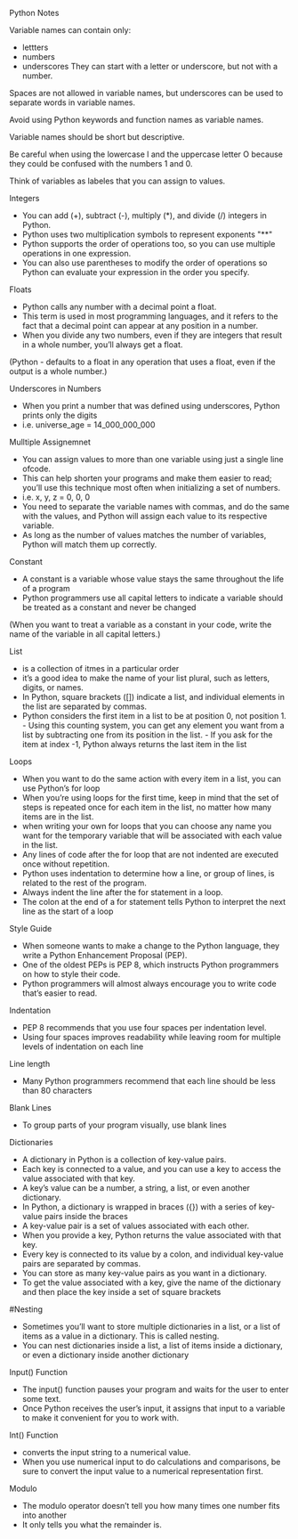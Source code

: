 Python Notes

Variable names can contain only:
- lettters
- numbers
- underscores
They can start with a letter or underscore, but not with a number.

Spaces are not allowed in variable names, but underscores can be used to separate words in variable names.

Avoid using Python keywords and function names as variable names.

Variable names should be short but descriptive.

Be careful when using the lowercase l and the uppercase letter O because they could be confused with the numbers 1 and 0.

Think of variables as labeles that you can assign to values.

Integers 
- You can add (+), subtract (-), multiply (*), and divide (/) integers in Python.
- Python uses two multiplication symbols to represent exponents "**"
- Python supports the order of operations too, so you can use multiple operations in one expression. 
- You can also use parentheses to modify the order of operations so Python can evaluate your expression in the order you specify.


Floats 
- Python calls any number with a decimal point a float. 
- This term is used in most programming languages, and it refers to the fact that a decimal point can appear at any position in a number.
- When you divide any two numbers, even if they are integers that result in a whole number, you’ll always get a float. 

(Python - defaults to a float in any operation that uses a float, even if the output is a whole number.)

Underscores in Numbers 
- When you print a number that was defined using underscores, Python prints only the digits 
- i.e. universe_age = 14_000_000_000

Mulltiple Assignemnet 
- You can assign values to more than one variable using just a single line ofcode. 
- This can help shorten your programs and make them easier to read; you’ll use this technique most often when initializing a set of numbers.
- i.e. x, y, z = 0, 0, 0
- You need to separate the variable names with commas, and do the same with the values, and Python will assign each value to its respective variable.
- As long as the number of values matches the number of variables, Python will match them up correctly.


Constant 
- A constant is a variable whose value stays the same throughout the life of a program
- Python programmers use all capital letters to indicate a variable should be treated as a constant and never be changed

(When you want to treat a variable as a constant in your code, write the name of the variable in all capital letters.)


List
- is a collection of itmes in a particular order
- it’s a good idea to make the name of your list plural, such as letters, digits, or names.
- In Python, square brackets ([]) indicate a list, and individual elements in the list are separated by commas.
- Python considers the first item in a list to be at position 0, not position 1.
        - Using this counting system, you can get any element you want from a list by subtracting one from its position in the list.
        - If you ask for the item at index -1, Python always returns the last item in the list

Loops
- When you want to do the same action with every item in a list, you
can use Python’s for loop
- When you’re using loops for the first time, keep in mind that the set of
steps is repeated once for each item in the list, no matter how many items
are in the list.
- when writing your own for loops that you can choose
any name you want for the temporary variable that will be associated with
each value in the list.
- Any lines of code after the for loop that are not indented are executed
once without repetition.
- Python uses indentation to determine how a line, or group of lines, is related to the rest of the program.
- Always indent the line after the for statement in a loop.
- The colon at the end of a for statement tells Python to interpret the next
line as the start of a loop


Style Guide
- When someone wants to make a change to the Python language, they write a Python Enhancement Proposal (PEP).
- One of the oldest PEPs is PEP 8, which instructs Python programmers on how to style their code.
- Python programmers will almost always encourage you to write code that’s easier to read.

Indentation
- PEP 8 recommends that you use four spaces per indentation level. 
- Using four spaces improves readability while leaving room for multiple levels of indentation on each line

Line length
- Many Python programmers recommend that each line should be less than 80 characters

Blank Lines
- To group parts of your program visually, use blank lines

Dictionaries
- A dictionary in Python is a collection of key-value pairs. 
- Each key is connected to a value, and you can use a key to access the value associated with that key. 
- A key’s value can be a number, a string, a list, or even another dictionary.
- In Python, a dictionary is wrapped in braces ({}) with a series of key-value pairs inside the braces
- A key-value pair is a set of values associated with each other. 
- When you provide a key, Python returns the value associated with that key. 
- Every key is connected to its value by a colon, and individual key-value pairs are separated
by commas. 
- You can store as many key-value pairs as you want in a dictionary.
- To get the value associated with a key, give the name of the dictionary and then place the key inside a set of square brackets

#Nesting 
- Sometimes you’ll want to store multiple dictionaries in a list, or a list of items as a value in a dictionary. This is called nesting. 
- You can nest dictionaries  inside a list, a list of items inside a dictionary, or even a dictionary inside another dictionary 

Input() Function
- The input() function pauses your program and waits for the user to enter some text. 
- Once Python receives the user’s input, it assigns that input to a variable to make it convenient for you to work with.

Int() Function
- converts the input string to a numerical value.
- When you use numerical input to do calculations and comparisons, be sure to convert the input value to a numerical representation first.

Modulo 
-  The modulo operator doesn’t tell you how many times one number fits into another
- It only tells you what the remainder is.